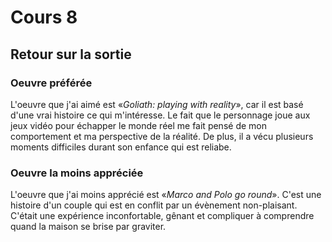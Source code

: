 # Cours 8
## Retour sur la sortie

### Oeuvre préférée

L'oeuvre que j'ai aimé est «*Goliath: playing with reality*», car il est basé d'une vrai histoire ce qui m'intéresse. Le fait que le personnage joue aux jeux vidéo pour échapper le monde réel me fait pensé de mon comportement et ma perspective de la réalité. De plus, il a vécu plusieurs moments difficiles durant son enfance qui est reliabe.

### Oeuvre la moins appréciée

L'oeuvre que j'ai moins apprécié est «*Marco and Polo go round*». C'est une histoire d'un couple qui est en conflit par un évènement non-plaisant. C'était une expérience inconfortable, gênant et compliquer à comprendre quand la maison se brise par graviter. 
